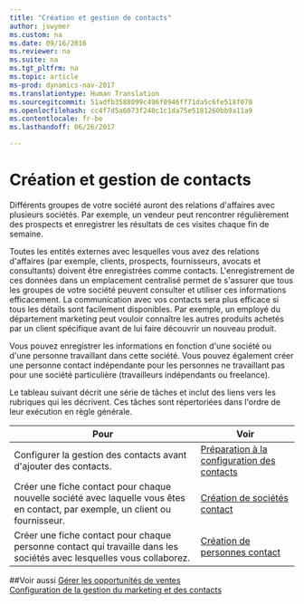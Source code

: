```yaml
---
title: "Création et gestion de contacts"
author: jswymer
ms.custom: na
ms.date: 09/16/2016
ms.reviewer: na
ms.suite: na
ms.tgt_pltfrm: na
ms.topic: article
ms-prod: dynamics-nav-2017
ms.translationtype: Human Translation
ms.sourcegitcommit: 51adfb3588099c496f0946ff71da5c6fe518f070
ms.openlocfilehash: cc4f7d5a6073f248c1c1da75e5181260bb9a11a9
ms.contentlocale: fr-be
ms.lasthandoff: 06/26/2017

---
```

# <a name="create-and-manage-contacts"></a>Création et gestion de contacts
Différents groupes de votre société auront des relations d'affaires avec plusieurs sociétés. Par exemple, un vendeur peut rencontrer régulièrement des prospects et enregistrer les résultats de ces visites chaque fin de semaine.

Toutes les entités externes avec lesquelles vous avez des relations d'affaires (par exemple, clients, prospects, fournisseurs, avocats et consultants) doivent être enregistrées comme contacts. L'enregistrement de ces données dans un emplacement centralisé permet de s'assurer que tous les groupes de votre société peuvent consulter et utiliser ces informations efficacement. La communication avec vos contacts sera plus efficace si tous les détails sont facilement disponibles. Par exemple, un employé du département marketing peut vouloir connaître les autres produits achetés par un client spécifique avant de lui faire découvrir un nouveau produit.

Vous pouvez enregistrer les informations en fonction d'une société ou d'une personne travaillant dans cette société. Vous pouvez également créer une personne contact indépendante pour les personnes ne travaillant pas pour une société particulière (travailleurs indépendants ou freelance).

Le tableau suivant décrit une série de tâches et inclut des liens vers les rubriques qui les décrivent. Ces tâches sont répertoriées dans l'ordre de leur exécution en règle générale.

|Pour |Voir |
|---|----|
|Configurer la gestion des contacts avant d'ajouter des contacts.|[Préparation à la configuration des contacts](marketing-setup-contacts.md)|
|Créer une fiche contact pour chaque nouvelle société avec laquelle vous êtes en contact, par exemple, un client ou fournisseur.|[Création de sociétés contact](marketing-create-contact-companies.md)|
|Créer une fiche contact pour chaque personne contact qui travaille dans les sociétés avec lesquelles vous collaborez.|[Création de personnes contact](marketing-create-contact-persons.md)|

##<a name="see-also"></a>Voir aussi
[Gérer les opportunités de ventes](marketing-manage-sales-opportunities.md)  
[Configuration de la gestion du marketing et des contacts](marketing-setup-marketing.md)  

